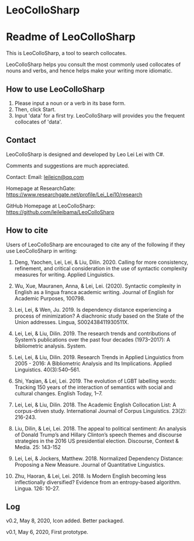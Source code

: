 # LeoColloSharp


# Readme of LeoColloSharp

This is LeoColloSharp, a tool to search collocates.

LeoColloSharp helps you consult the most commonly used collocates of nouns and verbs, and hence helps make your writing more idiomatic. 


## How to use LeoColloSharp
1. Please input a noun or a verb in its base form. 
2. Then, click Start. 
3. Input 'data' for a first try. LeoColloSharp will provides you the frequent collocates of 'data'. 

## Contact
LeoColloSharp is designed and developed by Leo Lei Lei with C#.

Comments and suggestions are much appreciated.

Contact:
Email: leileicn@qq.com

Homepage at ResearchGate: https://www.researchgate.net/profile/Lei_Lei10/research

GitHub Homepage at LeoColloSharp: https://github.com/leileibama/LeoColloSharp

## How to cite
Users of LeoColloSharp are encouraged to cite any of the following if they use LeoColloSharp in writing:

1. Deng, Yaochen, Lei, Lei, & Liu, Dilin. 2020. Calling for more consistency, refinement, and critical consideration in the use of syntactic complexity measures for writing. Applied Linguistics. 

2. Wu, Xue, Mauranen, Anna, & Lei, Lei. (2020). Syntactic complexity in English as a lingua franca academic writing. Journal of English for Academic Purposes, 100798. 

3. Lei, Lei, & Wen, Ju. 2019. Is dependency distance experiencing a process of minimization? A diachronic study based on the State of the Union addresses. Lingua, S002438411930511X. 

4. Lei, Lei, & Liu, Dilin. 2019. The research trends and contributions of System’s publications over the past four decades (1973–2017): A bibliometric analysis. System. 

5. Lei, Lei, & Liu, Dilin. 2019. Research Trends in Applied Linguistics from 2005 - 2016: A Bibliometric Analysis and Its Implications. Applied Linguistics. 40(3):540–561.  

6. Shi, Yaqian, & Lei, Lei. 2019. The evolution of LGBT labelling words: Tracking 150 years of the interaction of semantics with social and cultural changes. English Today, 1–7. 

7. Lei, Lei, & Liu, Dilin. 2018. The Academic English Collocation List: A corpus-driven study. International Journal of Corpus Linguistics. 23(2): 216-243. 

8. Liu, Dilin, & Lei, Lei. 2018. The appeal to political sentiment: An analysis of Donald Trump’s and Hillary Clinton’s speech themes and discourse strategies in the 2016 US presidential election. Discourse, Context & Media. 25: 143-152 

9. Lei, Lei, & Jockers, Matthew. 2018. Normalized Dependency Distance: Proposing a New Measure. Journal of Quantitative Linguistics. 

10. Zhu, Haoran, & Lei, Lei. 2018. Is Modern English becoming less inflectionally diversified? Evidence from an entropy-based algorithm. Lingua. 126: 10-27. 


## Log
v0.2, May 8, 2020, Icon added. Better packaged. 

v0.1, May 6, 2020, First prototype. 
